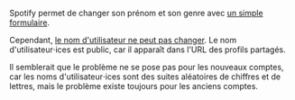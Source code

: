 Spotify permet de changer son prénom et son genre avec [un simple formulaire](https://support.spotify.com/fr/account_payment_help/account_help/edit-your-profile/).

Cependant, [le nom d'utilisateur ne peut pas changer](https://support.spotify.com/dz-fr/account_payment_help/account_help/change-my-username/).
Le nom d'utilisateur⋅ices est public, car il apparaît dans l'URL des profils partagés.

Il semblerait que le problème ne se pose pas pour les nouveaux comptes,
car les noms d'utilisateur⋅ices sont des suites aléatoires de chiffres et de lettres,
mais le problème existe toujours pour les anciens comptes.
